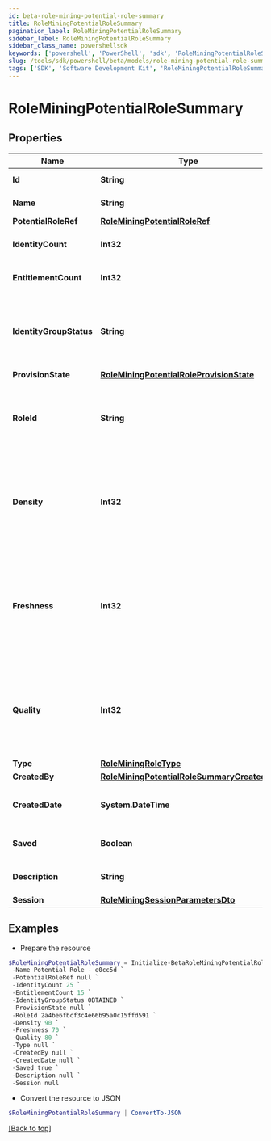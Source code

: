 ```yaml
---
id: beta-role-mining-potential-role-summary
title: RoleMiningPotentialRoleSummary
pagination_label: RoleMiningPotentialRoleSummary
sidebar_label: RoleMiningPotentialRoleSummary
sidebar_class_name: powershellsdk
keywords: ['powershell', 'PowerShell', 'sdk', 'RoleMiningPotentialRoleSummary', 'BetaRoleMiningPotentialRoleSummary'] 
slug: /tools/sdk/powershell/beta/models/role-mining-potential-role-summary
tags: ['SDK', 'Software Development Kit', 'RoleMiningPotentialRoleSummary', 'BetaRoleMiningPotentialRoleSummary']
---
```



# RoleMiningPotentialRoleSummary

## Properties

Name | Type | Description | Notes
------------ | ------------- | ------------- | -------------
**Id** | **String** | Id of the potential role | [optional] 
**Name** | **String** | Name of the potential role | [optional] 
**PotentialRoleRef** | [**RoleMiningPotentialRoleRef**](role-mining-potential-role-ref) |  | [optional] 
**IdentityCount** | **Int32** | The number of identities in a potential role. | [optional] 
**EntitlementCount** | **Int32** | The number of entitlements in a potential role. | [optional] 
**IdentityGroupStatus** | **String** | The status for this identity group which can be ""REQUESTED"" or ""OBTAINED"" | [optional] 
**ProvisionState** | [**RoleMiningPotentialRoleProvisionState**](role-mining-potential-role-provision-state) |  | [optional] 
**RoleId** | **String** | ID of the provisioned role in IIQ or IDN.  Null if this potential role has not been provisioned. | [optional] 
**Density** | **Int32** | The density metric (0-100) of this potential role. Higher density values indicate higher similarity amongst the identities. | [optional] 
**Freshness** | **Int32** | The freshness metric (0-100) of this potential role. Higher freshness values indicate this potential role is more distinctive compared to existing roles. | [optional] 
**Quality** | **Int32** | The quality metric (0-100) of this potential role. Higher quality values indicate this potential role has high density and freshness. | [optional] 
**Type** | [**RoleMiningRoleType**](role-mining-role-type) |  | [optional] 
**CreatedBy** | [**RoleMiningPotentialRoleSummaryCreatedBy**](role-mining-potential-role-summary-created-by) |  | [optional] 
**CreatedDate** | **System.DateTime** | The date-time when this potential role was created. | [optional] 
**Saved** | **Boolean** | The potential role's saved status | [optional] [default to $false]
**Description** | **String** | Description of the potential role | [optional] 
**Session** | [**RoleMiningSessionParametersDto**](role-mining-session-parameters-dto) |  | [optional] 

## Examples

- Prepare the resource
```powershell
$RoleMiningPotentialRoleSummary = Initialize-BetaRoleMiningPotentialRoleSummary  -Id e0cc5d7d-bf7f-4f81-b2af-8885b09d9923 `
 -Name Potential Role - e0cc5d `
 -PotentialRoleRef null `
 -IdentityCount 25 `
 -EntitlementCount 15 `
 -IdentityGroupStatus OBTAINED `
 -ProvisionState null `
 -RoleId 2a4be6fbcf3c4e66b95a0c15ffd591 `
 -Density 90 `
 -Freshness 70 `
 -Quality 80 `
 -Type null `
 -CreatedBy null `
 -CreatedDate null `
 -Saved true `
 -Description null `
 -Session null
```

- Convert the resource to JSON
```powershell
$RoleMiningPotentialRoleSummary | ConvertTo-JSON
```


[[Back to top]](#) 

